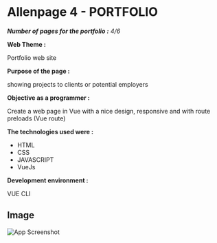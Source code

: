 # Allenpage 4 - PORTFOLIO

_**Number of pages for the portfolio :** 4/6_

**Web Theme :**

Portfolio web site

**Purpose of the page :**

showing projects to clients or potential employers

**Objective as a programmer :**

Create a web page in Vue with a nice design, responsive and with route preloads (Vue route)


**The technologies used were :**

- HTML
- CSS
- JAVASCRIPT
- VueJs


**Development environment :**

VUE CLI

## Image
![App Screenshot](https://github.com/CarlosAllen93/portfolio/blob/src/assets/allenpage4.svg)
